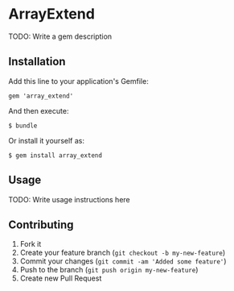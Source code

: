 # ArrayExtend

TODO: Write a gem description

## Installation

Add this line to your application's Gemfile:

    gem 'array_extend'

And then execute:

    $ bundle

Or install it yourself as:

    $ gem install array_extend

## Usage

TODO: Write usage instructions here

## Contributing

1. Fork it
2. Create your feature branch (`git checkout -b my-new-feature`)
3. Commit your changes (`git commit -am 'Added some feature'`)
4. Push to the branch (`git push origin my-new-feature`)
5. Create new Pull Request
